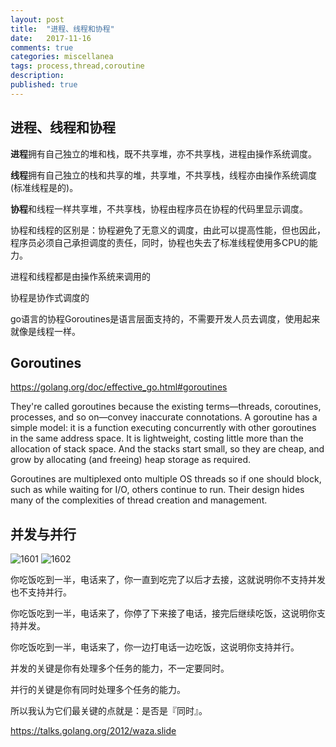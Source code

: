 ```yaml
---
layout: post
title:  "进程、线程和协程"
date:   2017-11-16
comments: true
categories: miscellanea
tags: process,thread,coroutine
description:
published: true
---
```


## 进程、线程和协程

**进程**拥有自己独立的堆和栈，既不共享堆，亦不共享栈，进程由操作系统调度。

**线程**拥有自己独立的栈和共享的堆，共享堆，不共享栈，线程亦由操作系统调度(标准线程是的)。

**协程**和线程一样共享堆，不共享栈，协程由程序员在协程的代码里显示调度。


协程和线程的区别是：协程避免了无意义的调度，由此可以提高性能，但也因此，程序员必须自己承担调度的责任，同时，协程也失去了标准线程使用多CPU的能力。

进程和线程都是由操作系统来调用的

协程是协作式调度的

go语言的协程Goroutines是语言层面支持的，不需要开发人员去调度，使用起来就像是线程一样。



## Goroutines

https://golang.org/doc/effective_go.html#goroutines

They're called goroutines because the existing terms—threads, coroutines, processes, and so on—convey inaccurate connotations. A goroutine has a simple model: it is a function executing concurrently with other goroutines in the same address space. It is lightweight, costing little more than the allocation of stack space. And the stacks start small, so they are cheap, and grow by allocating (and freeing) heap storage as required.

Goroutines are multiplexed onto multiple OS threads so if one should block, such as while waiting for I/O, others continue to run. Their design hides many of the complexities of thread creation and management. 


## 并发与并行

<img src="{{ site.url }}/images/2017/11/1601.png" alt="1601" />

<img src="{{ site.url }}/images/2017/11/1602.jpg" alt="1602" />


你吃饭吃到一半，电话来了，你一直到吃完了以后才去接，这就说明你不支持并发也不支持并行。

你吃饭吃到一半，电话来了，你停了下来接了电话，接完后继续吃饭，这说明你支持并发。

你吃饭吃到一半，电话来了，你一边打电话一边吃饭，这说明你支持并行。

并发的关键是你有处理多个任务的能力，不一定要同时。

并行的关键是你有同时处理多个任务的能力。

所以我认为它们最关键的点就是：是否是『同时』。


https://talks.golang.org/2012/waza.slide



